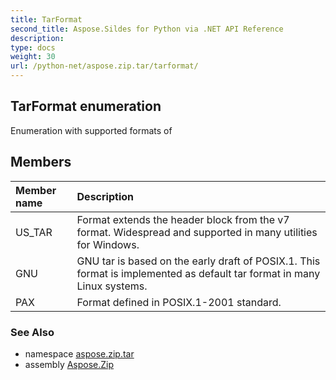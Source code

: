 ```yaml
---
title: TarFormat
second_title: Aspose.Sildes for Python via .NET API Reference
description: 
type: docs
weight: 30
url: /python-net/aspose.zip.tar/tarformat/
---
```


## TarFormat enumeration

Enumeration with supported formats of

## Members
| Member name | Description |
| :- | :- |
|US_TAR|Format extends the header block from the v7 format. Widespread and supported in many utilities for Windows.|
|GNU|GNU tar is based on the early draft of POSIX.1. This format is implemented as default tar format in many Linux systems.|
|PAX|Format defined in POSIX.1-2001 standard.|

### See Also

* namespace [aspose.zip.tar](/zip/python-net/aspose.zip.tar/)
* assembly [Aspose.Zip](/zip/python-net/)


